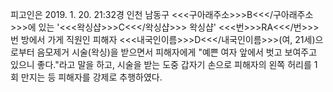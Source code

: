 피고인은 2019. 1. 20. 21:32경 인천 남동구 <<<구아래주소>>>B<<</구아래주소>>>에 있는 '<<<왁싱샵>>>C<<</왁싱샵>>> 왁싱샵' <<<번>>>RA<<</번>>>번 방에서 가게 직원인 피해자 <<<내국인이름>>>D<<</내국인이름>>>(여, 21세)으로부터 음모제거 시술(왁싱)을 받으면서 피해자에게 "예쁜 여자 앞에서 벗고 보여주고 있으니 좋다."라고 말을 하고, 시술을 받는 도중 갑자기 손으로 피해자의 왼쪽 허리를 1회 만지는 등 피해자를 강제로 추행하였다.